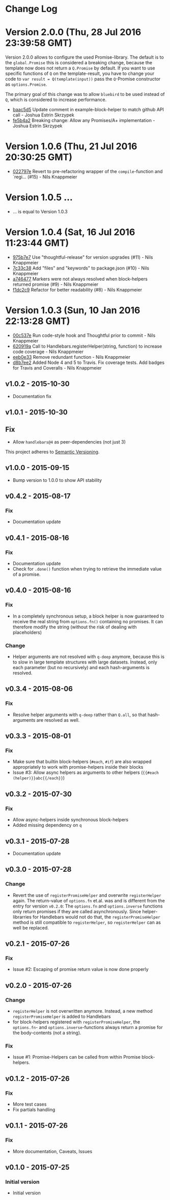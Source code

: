 # Change Log

<a name="current-release"></a>
# Version 2.0.0 (Thu, 28 Jul 2016 23:39:58 GMT)

Version 2.0.0 allows to configure the used Promise-library. The default is to the `global.Promise` this is considered a breaking change,
because the template now does not return a `Q.Promise` by default. If you want to use specific functions of `Q` on the template-result, 
you have to change your code to `var result = Q(template(input))` pass the `Q`-Promise constructor as `options.Promise`. 

The primary goal of this change was to allow `bluebird` to be used instead of `Q`, which is considered to increase performance.

* [baac5d5](https://github.com/nknapp/promised-handlebars/commit/baac5d5) Update comment in example-block-helper to match github API call - Joshua Estrin Skrzypek
* [fe5b4a2](https://github.com/nknapp/promised-handlebars/commit/fe5b4a2) Breaking change: Allow any Promises/A+ implementation - Joshua Estrin Skrzypek


# Version 1.0.6 (Thu, 21 Jul 2016 20:30:25 GMT)

* [022797e](https://github.com/nknapp/promised-handlebars/commit/022797e) Revert to pre-refactoring wrapper of the `compile`-function and `regi… (#15) - Nils Knappmeier

# Version 1.0.5 ...

* ... is equal to Version 1.0.3


# Version 1.0.4 (Sat, 16 Jul 2016 11:23:44 GMT)

* [975b7e7](https://github.com/nknapp/promised-handlebars/commit/975b7e7) Use "thoughtful-release" for version upgrades (#11) - Nils Knappmeier
* [7c33c38](https://github.com/nknapp/promised-handlebars/commit/7c33c38) Add "files" and "keywords" to package.json (#10) - Nils Knappmeier
* [a746477](https://github.com/nknapp/promised-handlebars/commit/a746477) Markers were not always resolved when block-helpers returned promise (#9) - Nils Knappmeier
* [f1dc2c9](https://github.com/nknapp/promised-handlebars/commit/f1dc2c9) Refactor for better readability (#8) - Nils Knappmeier

# Version 1.0.3 (Sun, 10 Jan 2016 22:13:28 GMT)

* [00c537e](https://github.com/nknapp/promised-handlebars/commit/00c537e) Run code-style hook and Thoughtful prior to commit - Nils Knappmeier
* [620919a](https://github.com/nknapp/promised-handlebars/commit/620919a) Call to Handlebars.registerHelper(string, function) to increase code coverage - Nils Knappmeier
* [eeb0e33](https://github.com/nknapp/promised-handlebars/commit/eeb0e33) Remove redundant function - Nils Knappmeier
* [d8b7ee2](https://github.com/nknapp/promised-handlebars/commit/d8b7ee2) Added Node 4 and 5 to Travis. Fix coverage tests. Add badges for Travis and Coveralls - Nils Knappmeier


## v1.0.2 - 2015-10-30 

* Documentation fix

## v1.0.1 - 2015-10-30

## Fix

* Allow `handlebars@4` as peer-dependencies (not just 3) 

This project adheres to [Semantic Versioning](http://semver.org/).

## v1.0.0 - 2015-09-15

* Bump version to 1.0.0 to show API stability

## v0.4.2 - 2015-08-17

### Fix

* Documentation update

## v0.4.1 - 2015-08-16

### Fix

* Documentation update
* Check for `.done()` function when trying to retrieve the immediate value of a promise.
  
## v0.4.0 - 2015-08-16

### Fix

* In a completely synchronous setup, a block helper is now guaranteed to receive the real string
  from `options.fn()` containing no promises. It can therefore modify the string (without 
  the risk of dealing with placeholders)

### Change

* Helper arguments are not resolved with `q-deep` anymore, because this is to slow in large template
  structures with large datasets. Instead, only each parameter (but no recursively) and each hash-arguments
  is resolved.

## v0.3.4 - 2015-08-06
### Fix
* Resolve helper arguments with `q-deep` rather than `Q.all`, so that hash-arguments are
  resolved as well.

## v0.3.3 - 2015-08-01
### Fix 
* Make sure that builtin block-helpers (`#each`, `#if`) are also wrapped appropriately to work with
  promise-helpers inside their blocks
* Issue #3: Allow async helpers as arguments to other helpers (`{{#each (helper)}}abc{{/each}}`)

## v0.3.2 - 2015-07-30
### Fix

* Allow async-helpers inside synchronous block-helpers
* Added missing dependency on `q`

## v0.3.1 - 2015-07-28

* Documentation update

## v0.3.0 - 2015-07-28
### Change

* Revert the use of `registerPromiseHelper` and overwrite `registerHelper` again. 
  The return-value of `options.fn` et.al. was and is different from the entry for version `v0.2.0`:
  The `options.fn` and `options.inverse` functions only return promises if they are called
  asynchronously. Since helper-librarries for Handlebars would not do that, the `registerPromiseHelper`
  method is still compatible to `registerHelper`, so `registerHelper` can as well be replaced. 

## v0.2.1 - 2015-07-26
### Fix

* Issue #2: Escaping of promise return value is now done properly 

## v0.2.0 - 2015-07-26
### Change
* `registerHelper` is not overwritten anymore. Instead, a new method `registerPromiseHelper`
  is added to Handlebars
* for block-helpers registered with `registerPromiseHelper`, the `options.fn`- and `options.inverse`-functions
  always return a promise for the body-contents (not a string).
 
### Fix
* Issue #1: Promise-Helpers can be called from within Promise block-helpers.

## v0.1.2 - 2015-07-26
### Fix
* More test cases
* Fix partials handling

## v0.1.1 - 2015-07-26
### Fix
* More documentation, Caveats, Issues

## v0.1.0 - 2015-07-25
### Initial version

* Initial version
